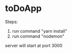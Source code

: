 # toDoApp

Steps:

1. run command "yarn install"
2. run command "nodemon"

server will start at port 3000

